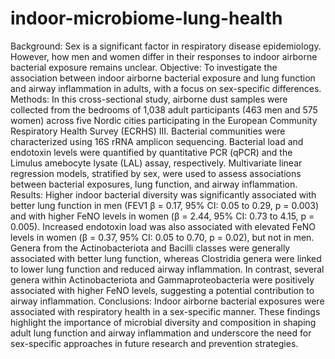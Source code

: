# indoor-microbiome-lung-health

Background: Sex is a significant factor in respiratory disease epidemiology. However, how men and women differ in their responses to indoor airborne bacterial exposure remains unclear.
Objective: To investigate the association between indoor airborne bacterial exposure and lung function and airway inflammation in adults, with a focus on sex-specific differences.
Methods: In this cross-sectional study, airborne dust samples were collected from the bedrooms of 1,038 adult participants (463 men and 575 women) across five Nordic cities participating in the European Community Respiratory Health Survey (ECRHS) III. Bacterial communities were characterized using 16S rRNA amplicon sequencing. Bacterial load and endotoxin levels were quantified by quantitative PCR (qPCR) and the Limulus amebocyte lysate (LAL) assay, respectively. Multivariate linear regression models, stratified by sex, were used to assess associations between bacterial exposures, lung function, and airway inflammation.
Results: Higher indoor bacterial diversity was significantly associated with better lung function in men (FEV1 β = 0.17, 95% CI: 0.05 to 0.29, p = 0.003) and with higher FeNO levels in women (β = 2.44, 95% CI: 0.73 to 4.15, p = 0.005). Increased endotoxin load was also associated with elevated FeNO levels in women (β = 0.37, 95% CI: 0.05 to 0.70, p = 0.02), but not in men. Genera from the Actinobacteriota and Bacilli classes were generally associated with better lung function, whereas Clostridia genera were linked to lower lung function and reduced airway inflammation. In contrast, several genera within Actinobacteriota and Gammaproteobacteria were positively associated with higher FeNO levels, suggesting a potential contribution to airway inflammation.
Conclusions: Indoor airborne bacterial exposures were associated with respiratory health in a sex-specific manner. These findings highlight the importance of microbial diversity and composition in shaping adult lung function and airway inflammation and underscore the need for sex-specific approaches in future research and prevention strategies.

